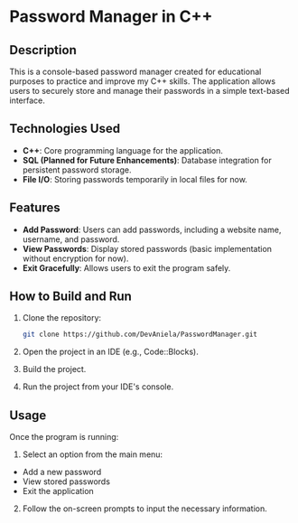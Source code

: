 # Password Manager in C++

## Description
This is a console-based password manager created for educational purposes to practice and improve my C++ skills. The application allows users to securely store and manage their passwords in a simple text-based interface.

## Technologies Used
- **C++**: Core programming language for the application.
- **SQL (Planned for Future Enhancements)**: Database integration for persistent password storage.
- **File I/O**: Storing passwords temporarily in local files for now.

## Features
- **Add Password**: Users can add passwords, including a website name, username, and password.
- **View Passwords**: Display stored passwords (basic implementation without encryption for now).
- **Exit Gracefully**: Allows users to exit the program safely.

## How to Build and Run
1. Clone the repository:  

   ```bash
   git clone https://github.com/DevAniela/PasswordManager.git
   ```
2. Open the project in an IDE (e.g., Code::Blocks).
3. Build the project.
4. Run the project from your IDE's console.

## Usage
Once the program is running:
1. Select an option from the main menu:
- Add a new password
- View stored passwords
- Exit the application
2. Follow the on-screen prompts to input the necessary information.
